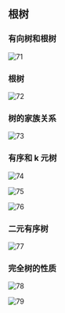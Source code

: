 ## 根树
### 有向树和根树
![71](https://github.com/lu666666/mooc/blob/master/DiscreteMathematics/7tree/pic/71.JPG)
### 根树
![72](https://github.com/lu666666/mooc/blob/master/DiscreteMathematics/7tree/pic/72.JPG)
### 树的家族关系
![73](https://github.com/lu666666/mooc/blob/master/DiscreteMathematics/7tree/pic/73.JPG)
### 有序和 k 元树
![74](https://github.com/lu666666/mooc/blob/master/DiscreteMathematics/7tree/pic/74.JPG)
> 
![75](https://github.com/lu666666/mooc/blob/master/DiscreteMathematics/7tree/pic/75.JPG)
> 
![76](https://github.com/lu666666/mooc/blob/master/DiscreteMathematics/7tree/pic/76.JPG)
### 二元有序树
![77](https://github.com/lu666666/mooc/blob/master/DiscreteMathematics/7tree/pic/77.JPG)
### 完全树的性质
![78](https://github.com/lu666666/mooc/blob/master/DiscreteMathematics/7tree/pic/78.JPG)
> 
![79](https://github.com/lu666666/mooc/blob/master/DiscreteMathematics/7tree/pic/79.JPG)

